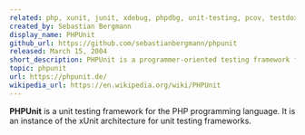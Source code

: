 ```yaml
---
related: php, xunit, junit, xdebug, phpdbg, unit-testing, pcov, testdox, cobertura, code-coverage
created_by: Sebastian Bergmann
display_name: PHPUnit
github_url: https://github.com/sebastianbergmann/phpunit
released: March 15, 2004
short_description: PHPUnit is a programmer-oriented testing framework for PHP.
topic: phpunit
url: https://phpunit.de/
wikipedia_url: https://en.wikipedia.org/wiki/PHPUnit
---
```

**PHPUnit** is a unit testing framework for the PHP programming language. It is an instance of the xUnit architecture for unit testing frameworks.
